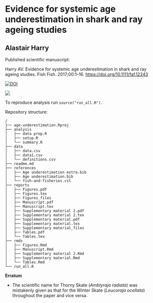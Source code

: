# Evidence for systemic age underestimation in shark and ray ageing studies

## Alastair Harry

Published scientific manuscript: 

Harry AV. Evidence for systemic age underestimation in shark and ray ageing studies. Fish Fish. 2017;00:1–16. <https://doi.org/10.1111/faf.12243>

[![DOI](https://zenodo.org/badge/DOI/10.5281/zenodo.1246903.svg)](https://doi.org/10.5281/zenodo.1246903)

![](https://wol-prod-cdn.literatumonline.com/pb-assets/journal-banners/14672979-1501384690583.jpg)

To reproduce analysis run `source("run_all.R")`. 

Repository structure:
```
/
├── age-underestimation.Rproj
├── analysis
│   ├── data prep.R
│   ├── setup.R
│   └── summary.R
├── data
│   ├── data.csv
│   ├── data1.csv
│   └── definitions.csv
├── readme.md
├── references
│   ├── Age underestimation extra.bib
│   ├── Age underestimation.bib
│   └── fish-and-fisheries.csl
├── reports
│   ├── Figures.pdf
│   ├── Figures.tex
│   ├── Figures_files
│   ├── Manuscript.pdf
│   ├── Manuscript.tex
│   ├── Supplementary material 2.pdf
│   ├── Supplementary material 2.tex
│   ├── Supplementary material.pdf
│   ├── Supplementary material.tex
│   ├── Supplementary material_files
│   ├── Tables.pdf
│   └── Tables.tex
├── rmds
│   ├── Figures.Rmd
│   ├── Manuscript.Rmd
│   ├── Supplementary material 2.Rmd
│   ├── Supplementary material.Rmd
│   └── Tables.Rmd
└── run_all.R
```
**Erratum**  
 - The scientific name for Thorny Skate (*Amblyraja radiata*) was mistakenly given as that for the Winter Skate (*Leucoraja ocellata*) throughout the paper and vice versa. 
